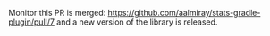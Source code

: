 Monitor this PR is merged: https://github.com/aalmiray/stats-gradle-plugin/pull/7
and a new version of the library is released.